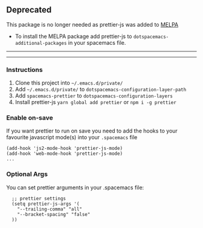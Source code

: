 ## Deprecated 
This package is no longer needed as prettier-js was added to [MELPA](https://github.com/melpa/melpa/pull/4777)

* To install the MELPA package add prettier-js to `dotspacemacs-additional-packages` in your spacemacs file.

---------------

---------------

### Instructions 
1. Clone this project into `~/.emacs.d/private/`
2. Add `~/.emacs.d/private/` to `dotspacemacs-configuration-layer-path`
3. Add `spacemacs-prettier` to `dotspacemacs-configuration-layers`
4. Install prettier-js `yarn global add prettier` or `npm i -g prettier`

### Enable on-save
If you want prettier to run on save you need to add the hooks to your favourite javascript mode(s) into your `.spacemacs` file

```elisp
(add-hook 'js2-mode-hook 'prettier-js-mode)
(add-hook 'web-mode-hook 'prettier-js-mode)
...
```


### Optional Args
You can set prettier arguments in your .spacemacs file:

```elisp
  ;; prettier settings
  (setq prettier-js-args '(
    "--trailing-comma" "all"
    "--bracket-spacing" "false"
  ))
```  
          
  
